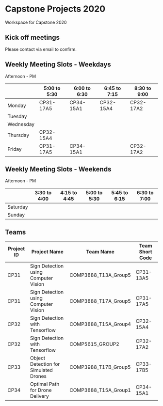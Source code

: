 # Capstone Projects 2020
Workspace for Capstone 2020

## Kick off meetings

Please contact via email to confirm.


## Weekly Meeting Slots - Weekdays
Afternoon - PM

| | 5:00 to 5:30 | 6:00 to 6:30 | 6:45 to 7:15 | 8:30 to 9:00 |
|--|--|--|--|--|
| Monday | CP31-17A5 | CP34-15A1 | CP32-15A4 | CP32-17A2 |
| Tuesday | | | | |
| Wednesday | | | | |
| Thursday | CP32-15A4 | | | |
| Friday | CP31-17A5 | CP34-15A1 | | CP32-17A2 |

## Weekly Meeting Slots - Weekends
Afternoon - PM

| | 3:30 to 4:00 | 4:15 to 4:45 | 5:00 to 5:30 | 5:45 to 6:15 | 6:30 to 7:00 |
|--|--|--|--|--|--|
| Saturday | | | | | |
| Sunday | | | | | |


## Teams

| Project ID | Project Name | Team Name | Team Short Code |
|--|--|--|--|
| CP31 | Sign Detection using Computer Vision | COMP3888_T13A_Group5 | CP31-13A5 |
| CP31 | Sign Detection using Computer Vision | COMP3888_T17A_Group5 | CP31-17A5 |
| CP32 | Sign Detection with Tensorflow | COMP3888_T15A_Group4 | CP32-15A4 |
| CP32 | Sign Detection with Tensorflow | COMP5615_GROUP2 | CP32-17A2 |
| CP33 | Object Detection for Simulated Drones | COMP3988_T17B_Group5 | CP33-17B5 |
| CP34 | Optimal Path for Drone Delivery | COMP3888_T15A_Group1 | CP34-15A1 |


